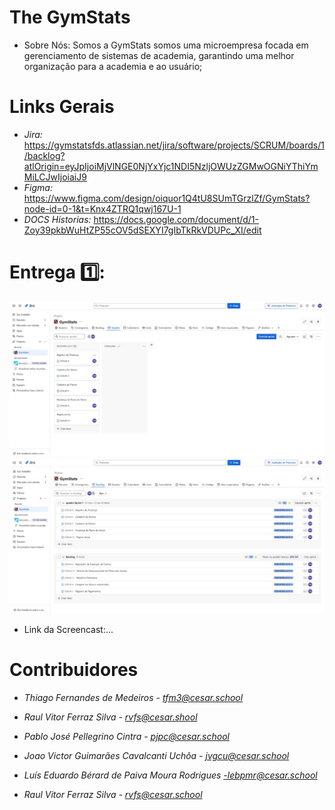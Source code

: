 # The GymStats

- Sobre Nós:
Somos a GymStats somos uma microempresa focada em gerenciamento de sistemas de academia, garantindo uma melhor organização para a academia e ao usuário;
  





# Links Gerais

- *Jira:*  https://gymstatsfds.atlassian.net/jira/software/projects/SCRUM/boards/1/backlog?atlOrigin=eyJpIjoiMjVlNGE0NjYxYjc1NDI5NzljOWUzZGMwOGNiYThiYmMiLCJwIjoiaiJ9
- *Figma:* https://www.figma.com/design/oiquor1Q4tU8SUmTGrzlZf/GymStats?node-id=0-1&t=Knx4ZTRQ1qwj167U-1
- *DOCS Historias:* https://docs.google.com/document/d/1-Zoy39pkbWuHtZP55cOV5dSEXYI7gIbTkRkVDUPc_XI/edit
# Entrega 1️⃣:
![alt text](<assets/WhatsApp Image 2025-03-17 at 14.17.02.jpeg>) 
![alt text](<assets/WhatsApp Image 2025-03-17 at 14.16.47.jpeg>)
- Link da Screencast:...
  



# Contribuidores

- *Thiago Fernandes de Medeiros - tfm3@cesar.school*

- *Raul Vitor Ferraz Silva - rvfs@cesar.shool*

- *Pablo José Pellegrino Cintra - pjpc@cesar.school*

- *Joao Victor Guimarães Cavalcanti Uchôa - jvgcu@cesar.school*

- *Luís Eduardo Bérard de Paiva Moura Rodrigues -lebpmr@cesar.school*

- *Raul Vitor Ferraz Silva - rvfs@cesar.school*